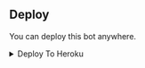 


## Deploy
You can deploy this bot anywhere.

<details><summary>Deploy To Heroku</summary>
<p>
<br>
<a href="https://heroku.com/deploy?template=https://telegra.ph/file/595e6b626b2fee08397d6.jpg)](https://heroku.com/deploy?template=https://github.com/Azanpopz/MOVIE-EMPIRE">
  <img src="https://www.herokucdn.com/deploy/button.svg" alt="Deploy">
</a>
</p>
</details>
